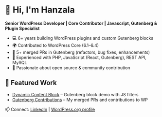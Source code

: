 # 👋 Hi, I'm Hanzala

**Senior WordPress Developer | Core Contributor | Javascript, Gutenberg & Plugin Specialist**

- 💻 6+ years building WordPress plugins and custom Gutenberg blocks
- 🌍 Contributed to WordPress Core (6.1–6.4)
- 🧩 5+ merged PRs in Gutenberg (refactors, bug fixes, enhancements)
- 🚀 Experienced with PHP, JavaScript (React, Gutenberg), REST API, MySQL
- 🤝 Passionate about open source & community contribution

## 🔗 Featured Work
- [Dynamic Content Block](#) – Gutenberg block demo with JS filters
- [Gutenberg Contributions](#) – My merged PRs and contributions to WP

📫 Connect: [LinkedIn](https://www.linkedin.com/in/hz-tyfoon/) | [WordPress.org profile](https://profiles.wordpress.org/hztyfoon/)

